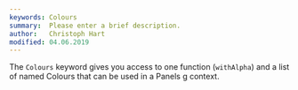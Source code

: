 ```yaml
---
keywords: Colours
summary:  Please enter a brief description.
author:   Christoph Hart
modified: 04.06.2019
---
```


The `Colours` keyword gives you access to one function (`withAlpha`) and a list of named Colours that can be used in a Panels [g](/scripting/scripting-api/graphics) context.